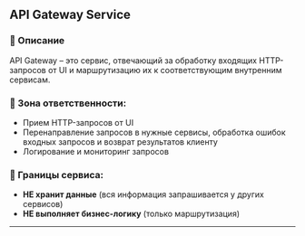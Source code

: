## API Gateway Service
### 📌 Описание
API Gateway – это сервис, отвечающий за обработку входящих HTTP-запросов от UI и маршрутизацию их к соответствующим внутренним сервисам.

### 📌 Зона ответственности:  
- Прием HTTP-запросов от UI  
- Перенаправление запросов в нужные сервисы, обработка ошибок входных запросов и возврат результатов клиенту
- Логирование и мониторинг запросов  

### 📌 Границы сервиса:  
- **НЕ хранит данные** (вся информация запрашивается у других сервисов)  
- **НЕ выполняет бизнес-логику** (только маршрутизация)  
---